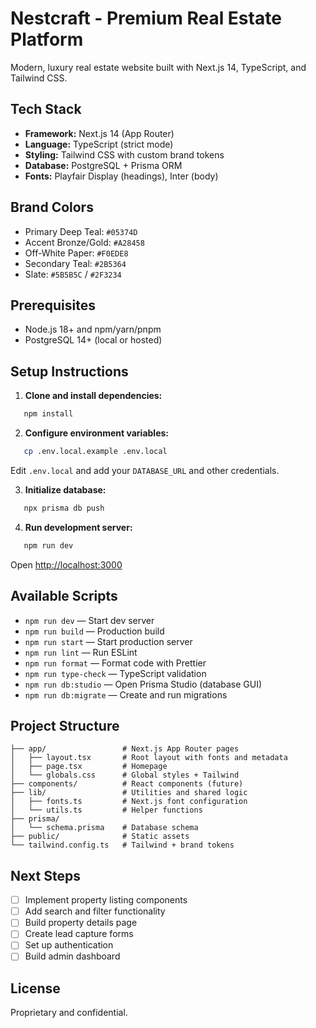 # Nestcraft - Premium Real Estate Platform

Modern, luxury real estate website built with Next.js 14, TypeScript, and Tailwind CSS.

## Tech Stack

- **Framework:** Next.js 14 (App Router)
- **Language:** TypeScript (strict mode)
- **Styling:** Tailwind CSS with custom brand tokens
- **Database:** PostgreSQL + Prisma ORM
- **Fonts:** Playfair Display (headings), Inter (body)

## Brand Colors

- Primary Deep Teal: `#05374D`
- Accent Bronze/Gold: `#A28458`
- Off-White Paper: `#F0EDE8`
- Secondary Teal: `#2B5364`
- Slate: `#5B5B5C` / `#2F3234`

## Prerequisites

- Node.js 18+ and npm/yarn/pnpm
- PostgreSQL 14+ (local or hosted)

## Setup Instructions

1. **Clone and install dependencies:**
```bash
   npm install
```

2. **Configure environment variables:**
```bash
   cp .env.local.example .env.local
```

   Edit `.env.local` and add your `DATABASE_URL` and other credentials.

3. **Initialize database:**
```bash
   npx prisma db push
```

4. **Run development server:**
```bash
   npm run dev
```

   Open [http://localhost:3000](http://localhost:3000)

## Available Scripts

- `npm run dev` — Start dev server
- `npm run build` — Production build
- `npm run start` — Start production server
- `npm run lint` — Run ESLint
- `npm run format` — Format code with Prettier
- `npm run type-check` — TypeScript validation
- `npm run db:studio` — Open Prisma Studio (database GUI)
- `npm run db:migrate` — Create and run migrations

## Project Structure
```
├── app/                 # Next.js App Router pages
│   ├── layout.tsx       # Root layout with fonts and metadata
│   ├── page.tsx         # Homepage
│   └── globals.css      # Global styles + Tailwind
├── components/          # React components (future)
├── lib/                 # Utilities and shared logic
│   ├── fonts.ts         # Next.js font configuration
│   └── utils.ts         # Helper functions
├── prisma/
│   └── schema.prisma    # Database schema
├── public/              # Static assets
└── tailwind.config.ts   # Tailwind + brand tokens
```

## Next Steps

- [ ] Implement property listing components
- [ ] Add search and filter functionality
- [ ] Build property details page
- [ ] Create lead capture forms
- [ ] Set up authentication
- [ ] Build admin dashboard

## License

Proprietary and confidential.